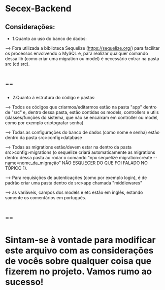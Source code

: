 # Secex-Backend

## Considerações:

- 1.Quanto ao uso do banco de dados: 

--> Fora utilizada a biblioteca Sequelize (https://sequelize.org/) para facilitar os processos envolvendo o MySQL e, para realizar qualquer comando dessa lib (como criar uma migration ou model) é necessário entrar na pasta src (cd src).

# --

- 2.Quanto à estrutura do código e pastas:

--> Todos os códigos que criarmos/editarmos estão na pasta "app" dentro de "src" e, dentro dessa pasta, estão contidas os models, controllers e utils (classes/funções do sistema, que não se encaixam em controller ou model, como por exemplo criptografar senha)

--> Todas as configurações do banco de dados (como nome e senha) estão dentro da pasta src>config>database

--> Todas as migrations estão/devem estar na dentro da pasta src>config>migrations (o sequelize criará automaticamente as migrations dentro dessa pasta ao rodar o comando "npx sequelize migration:create --name=nome_da_migração" NÃO ESQUECER DO QUE FOI FALADO NO TÓPICO 1).

--> Para requisições de autenticações (como por exemplo login), é de padrão criar uma pasta dentro de src>app chamada "middlewares"

--> as variáveis, campos dos models e etc estão em inglês, estando somente os comentários em português.

# --

# Sintam-se à vontade para modificar este arquivo com as considerações de vocês sobre qualquer coisa que fizerem no projeto. Vamos rumo ao sucesso!
